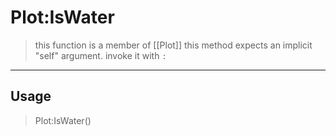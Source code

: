 # Plot:IsWater
> this function is a member of [[Plot]]
> this method expects an implicit "self" argument. invoke it with `:`
-----
## Usage
> Plot:IsWater()
